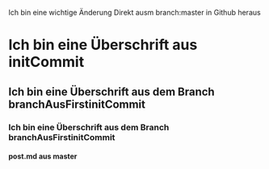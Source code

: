 Ich bin eine wichtige Änderung Direkt ausm branch:master in Github heraus

# Ich bin eine Überschrift aus initCommit
## Ich bin eine Überschrift aus dem Branch branchAusFirstinitCommit
### Ich bin eine Überschrift aus dem Branch branchAusFirstinitCommit

#### post.md aus master

